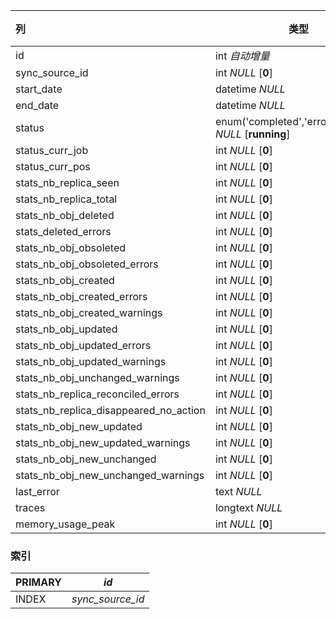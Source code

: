 | 列                                     | 类型                                                     | 注释 |
| :------------------------------------- | -------------------------------------------------------- | ---- |
| id                                     | int *自动增量*                                           |      |
| sync_source_id                         | int *NULL* [**0**]                                       |      |
| start_date                             | datetime *NULL*                                          |      |
| end_date                               | datetime *NULL*                                          |      |
| status                                 | enum('completed','error','running') *NULL* [**running**] |      |
| status_curr_job                        | int *NULL* [**0**]                                       |      |
| status_curr_pos                        | int *NULL* [**0**]                                       |      |
| stats_nb_replica_seen                  | int *NULL* [**0**]                                       |      |
| stats_nb_replica_total                 | int *NULL* [**0**]                                       |      |
| stats_nb_obj_deleted                   | int *NULL* [**0**]                                       |      |
| stats_deleted_errors                   | int *NULL* [**0**]                                       |      |
| stats_nb_obj_obsoleted                 | int *NULL* [**0**]                                       |      |
| stats_nb_obj_obsoleted_errors          | int *NULL* [**0**]                                       |      |
| stats_nb_obj_created                   | int *NULL* [**0**]                                       |      |
| stats_nb_obj_created_errors            | int *NULL* [**0**]                                       |      |
| stats_nb_obj_created_warnings          | int *NULL* [**0**]                                       |      |
| stats_nb_obj_updated                   | int *NULL* [**0**]                                       |      |
| stats_nb_obj_updated_errors            | int *NULL* [**0**]                                       |      |
| stats_nb_obj_updated_warnings          | int *NULL* [**0**]                                       |      |
| stats_nb_obj_unchanged_warnings        | int *NULL* [**0**]                                       |      |
| stats_nb_replica_reconciled_errors     | int *NULL* [**0**]                                       |      |
| stats_nb_replica_disappeared_no_action | int *NULL* [**0**]                                       |      |
| stats_nb_obj_new_updated               | int *NULL* [**0**]                                       |      |
| stats_nb_obj_new_updated_warnings      | int *NULL* [**0**]                                       |      |
| stats_nb_obj_new_unchanged             | int *NULL* [**0**]                                       |      |
| stats_nb_obj_new_unchanged_warnings    | int *NULL* [**0**]                                       |      |
| last_error                             | text *NULL*                                              |      |
| traces                                 | longtext *NULL*                                          |      |
| memory_usage_peak                      | int *NULL* [**0**]                                       |      |

### 索引

| PRIMARY | *id*             |
| :------ | ---------------- |
| INDEX   | *sync_source_id* |